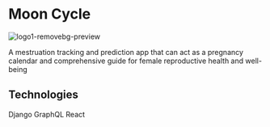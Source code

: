 # Moon Cycle
![logo1-removebg-preview](file:///home/main/Downloads/Screenshot_20210616-114803_Pinterest.jpg)

A mestruation tracking and prediction app that can act as a pregnancy calendar and comprehensive
guide for female reproductive health and well-being

## Technologies
Django
GraphQL
React
